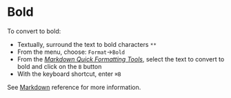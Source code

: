 
# Bold 

To convert to bold:

- Textually, surround the text to bold characters `**`
- From the menu, choose: `Format`→`Bold`
- From the [_Markdown Quick Formatting Tools_](../common#markdownQuickFormattingTools), select the text to convert to bold and click on the `B` button
- With the keyboard shortcut, enter `⌘B`

See  [Markdown](../markdown#mdEmphasis) reference for more information. 
